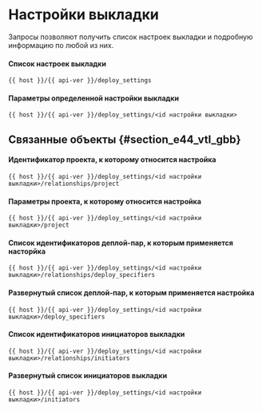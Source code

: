 # Настройки выкладки

Запросы позволяют получить список настроек выкладки и подробную информацию по любой из них.

#### Список настроек выкладки

```
{{ host }}/{{ api-ver }}/deploy_settings
```

#### Параметры определенной настройки выкладки

```
{{ host }}/{{ api-ver }}/deploy_settings/<id настройки выкладки>    
```

## Связанные объекты {#section_e44_vtl_gbb}

#### Идентификатор проекта, к которому относится настройка

```
{{ host }}/{{ api-ver }}/deploy_settings/<id настройки выкладки>/relationships/project
```

#### Параметры проекта, к которому относится настройка

```
{{ host }}/{{ api-ver }}/deploy_settings/<id настройки выкладки>/project
```

#### Список идентификаторов деплой-пар, к которым применяется насторйка

```
{{ host }}/{{ api-ver }}/deploy_settings/<id настройки выкладки>/relationships/deploy_specifiers
```

#### Развернутый список деплой-пар, к которым применяется настройка

```
{{ host }}/{{ api-ver }}/deploy_settings/<id настройки выкладки>/deploy_specifiers
```

#### Список идентификаторов инициаторов выкладки

```
{{ host }}/{{ api-ver }}/deploy_settings/<id настройки выкладки>/relationships/initiators
```

#### Развернутый список инициаторов выкладки

```
{{ host }}/{{ api-ver }}/deploy_settings/<id настройки выкладки>/initiators
```

